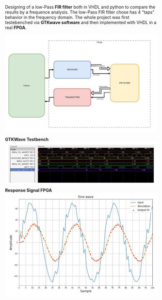 Designing of a low-Pass **FIR filter** both in VHDL and python to compare the results by a frequence analysis. The low-Pass FIR filter chose has 4 “taps” 
behavior in the frequency domain.
The whole project was first testebenched via **GTKwave software** and then implemented with VHDL in a real **FPGA**.

![alt text](img/SharedScreenshot.jpg)

**GTKWave Testbench**
![alt text](img/GTKwave.jpg)
**Response Signal FPGA**
![alt text](img/Sine_plot.jpg)
